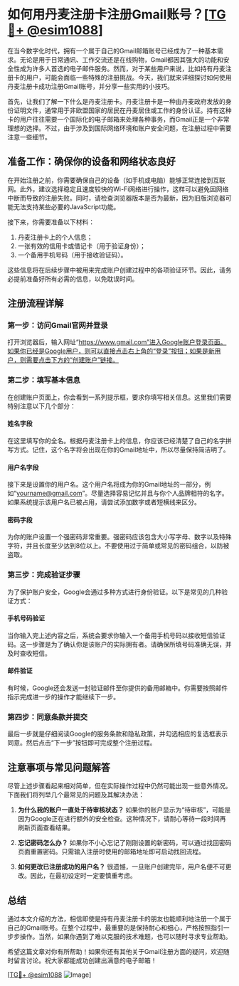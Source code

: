 # 如何用丹麦注册卡注册Gmail账号？[[TG💪+ @esim1088](https://t.me/s/esim1088)]

在当今数字化时代，拥有一个属于自己的Gmail邮箱账号已经成为了一种基本需求。无论是用于日常通讯、工作交流还是在线购物，Gmail都因其强大的功能和安全性成为许多人首选的电子邮件服务。然而，对于某些用户来说，比如持有丹麦注册卡的用户，可能会面临一些特殊的注册挑战。今天，我们就来详细探讨如何使用丹麦注册卡成功注册Gmail账号，并分享一些实用的小技巧。

首先，让我们了解一下什么是丹麦注册卡。丹麦注册卡是一种由丹麦政府发放的身份证明文件，通常用于非欧盟国家的居民在丹麦居住或工作的身份认证。持有这种卡的用户往往需要一个国际化的电子邮箱来处理各种事务，而Gmail正是一个非常理想的选择。不过，由于涉及到国际网络环境和账户安全问题，在注册过程中需要注意一些细节。

## 准备工作：确保你的设备和网络状态良好

在开始注册之前，你需要确保自己的设备（如手机或电脑）能够正常连接到互联网。此外，建议选择稳定且速度较快的Wi-Fi网络进行操作，这样可以避免因网络中断而导致的注册失败。同时，请检查浏览器版本是否为最新，因为旧版浏览器可能无法支持某些必要的JavaScript功能。

接下来，你需要准备以下材料：
1. 丹麦注册卡上的个人信息；
2. 一张有效的信用卡或借记卡（用于验证身份）；
3. 一个备用手机号码（用于接收验证码）。

这些信息将在后续步骤中被用来完成账户创建过程中的各项验证环节。因此，请务必提前准备好所有必需的信息，以免耽误时间。

## 注册流程详解

### 第一步：访问Gmail官网并登录

打开浏览器后，输入网址“https://www.gmail.com”进入Google账户登录页面。如果你已经是Google用户，则可以直接点击右上角的“登录”按钮；如果是新用户，则需要点击下方的“创建账户”链接。

### 第二步：填写基本信息

在创建账户页面上，你会看到一系列提示框，要求你填写相关信息。这里我们需要特别注意以下几个部分：

#### 姓名字段
在这里填写你的全名。根据丹麦注册卡上的信息，你应该已经清楚了自己的名字拼写方式。记住，这个名字将会出现在你的Gmail地址中，所以尽量保持简洁明了。

#### 用户名字段
接下来是设置你的用户名。这个用户名将成为你的Gmail地址的一部分，例如“yourname@gmail.com”。尽量选择容易记忆并且与你个人品牌相符的名字。如果系统提示该用户名已被占用，请尝试添加数字或者短横线来区分。

#### 密码字段
为你的账户设置一个强密码非常重要。强密码应该包含大小写字母、数字以及特殊字符，并且长度至少达到8位以上。不要使用过于简单或常见的密码组合，以防被盗取。

### 第三步：完成验证步骤

为了保护账户安全，Google会通过多种方式进行身份验证。以下是常见的几种验证方式：

#### 手机号码验证
当你输入完上述内容之后，系统会要求你输入一个备用手机号码以接收短信验证码。这一步骤是为了确认你是该账户的实际拥有者。请确保所填号码准确无误，并及时查收短信。

#### 邮件验证
有时候，Google还会发送一封验证邮件至你提供的备用邮箱中。你需要按照邮件指示完成进一步的操作才能继续下一步。

### 第四步：同意条款并提交

最后一步就是仔细阅读Google的服务条款和隐私政策，并勾选相应的复选框表示同意。然后点击“下一步”按钮即可完成整个注册过程。

## 注意事项与常见问题解答

尽管上述步骤看起来相对简单，但在实际操作过程中仍然可能出现一些意外情况。下面我们将列举几个最常见的问题及其解决办法：

1. **为什么我的账户一直处于待审核状态？**
   如果你的账户显示为“待审核”，可能是因为Google正在进行额外的安全检查。这种情况下，请耐心等待一段时间再刷新页面查看结果。

2. **忘记密码怎么办？**
   如果你不小心忘记了刚刚设置的新密码，可以通过找回密码页面重置密码。只需输入注册时使用的邮箱地址即可启动找回流程。

3. **如何更改已注册成功的用户名？**
   很遗憾，一旦账户创建完毕，用户名便不可更改。因此，在最初设定时一定要慎重考虑。

## 总结

通过本文介绍的方法，相信即使是持有丹麦注册卡的朋友也能顺利地注册一个属于自己的Gmail账号。在整个过程中，最重要的是保持耐心和细心，严格按照指引一步步操作。当然，如果你遇到了难以克服的技术难题，也可以随时寻求专业帮助。

希望这篇文章对你有所帮助！如果你还有其他关于Gmail注册方面的疑问，欢迎随时留言讨论。祝大家都能成功创建出满意的电子邮箱！

[[TG💪+ @esim1088](https://t.me/s/esim1088) ![Image](https://i.postimg.cc/4NQfJmqS/Snipaste-2025-05-13-00-14-12.png)]